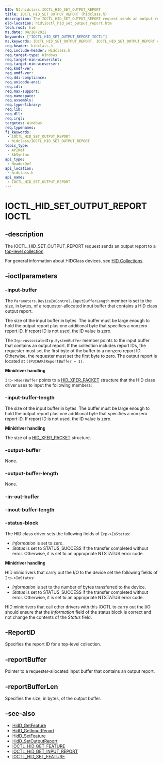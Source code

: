 ```yaml
---
UID: NI:hidclass.IOCTL_HID_SET_OUTPUT_REPORT
title: IOCTL_HID_SET_OUTPUT_REPORT (hidclass.h)
description: The IOCTL_HID_SET_OUTPUT_REPORT request sends an output report to a top-level collection.
old-location: hid\ioctl_hid_set_output_report.htm
tech.root: hid
ms.date: 04/28/2022
keywords: ["IOCTL_HID_SET_OUTPUT_REPORT IOCTL"]
ms.keywords: IOCTL_HID_SET_OUTPUT_REPORT, IOCTL_HID_SET_OUTPUT_REPORT control, IOCTL_HID_SET_OUTPUT_REPORT control code [Human Input Devices], hid.ioctl_hid_set_output_report, hidclass/IOCTL_HID_SET_OUTPUT_REPORT, hidioreq_1b4d06b6-4e28-4465-8b88-356d70bf1dee.xml
req.header: hidclass.h
req.include-header: Hidclass.h
req.target-type: Windows
req.target-min-winverclnt: 
req.target-min-winversvr: 
req.kmdf-ver: 
req.umdf-ver: 
req.ddi-compliance: 
req.unicode-ansi: 
req.idl: 
req.max-support: 
req.namespace: 
req.assembly: 
req.type-library: 
req.lib: 
req.dll: 
req.irql: 
targetos: Windows
req.typenames: 
f1_keywords:
 - IOCTL_HID_SET_OUTPUT_REPORT
 - hidclass/IOCTL_HID_SET_OUTPUT_REPORT
topic_type:
 - APIRef
 - kbSyntax
api_type:
 - HeaderDef
api_location:
 - hidclass.h
api_name:
 - IOCTL_HID_SET_OUTPUT_REPORT
---
```


# IOCTL_HID_SET_OUTPUT_REPORT IOCTL

## -description

The IOCTL_HID_SET_OUTPUT_REPORT request sends an output report to a [top-level collection](/windows-hardware/drivers/hid/top-level-collections).

For general information about HIDClass devices, see [HID Collections](/windows-hardware/drivers/hid/hid-collections).

## -ioctlparameters

### -input-buffer

The `Parameters.DeviceIoControl.InputBufferLength` member is set to the size, in bytes, of a requester-allocated input buffer that contains a HID class output report.

The size of the input buffer in bytes. The buffer must be large enough to hold the output report plus one additional byte that specifies a nonzero report ID. If report ID is not used, the ID value is zero.

The `Irp->AssociatedIrp.SystemBuffer` member points to the input buffer that contains an output report. If the collection includes report IDs, the requester must set the first byte of the buffer to a nonzero report ID. Otherwise, the requester must set the first byte to zero. The output report is located at `((PUCHAR)ReportBuffer + 1)`.

**Minidriver handling**

`Irp->UserBuffer` points to a [HID_XFER_PACKET](./ns-hidclass-_hid_xfer_packet.md) structure that the HID class driver uses to input the following members:

### -input-buffer-length

The size of the input buffer in bytes. The buffer must be large enough to hold the output report plus one additional byte that specifies a nonzero report ID. If report ID is not used, the ID value is zero.

**Minidriver handling**

The size of a [HID_XFER_PACKET](./ns-hidclass-_hid_xfer_packet.md) structure.

### -output-buffer

None.

### -output-buffer-length

None.

### -in-out-buffer

### -inout-buffer-length

### -status-block

The HID class driver sets the following fields of `Irp->IoStatus`:

- *Information* is set to zero.
- *Status* is set to STATUS_SUCCESS if the transfer completed without error. Otherwise, it is set to an appropriate NTSTATUS error code.

**Minidriver handling**

HID minidrivers that carry out the I/O to the device set the following fields of `Irp->IoStatus`:

- *Information* is set to the number of bytes transferred to the device.
- *Status* is set to STATUS_SUCCESS if the transfer completed without error. Otherwise, it is set to an appropriate NTSTATUS error code.

HID minidrivers that call other drivers with this IOCTL to carry out the I/O should ensure that the *Information* field of the status block is correct and not change the contents of the *Status* field.

## -ReportID

Specifies the report ID for a top-level collection.

## -reportBuffer

Pointer to a requester-allocated input buffer that contains an output report.

## -reportBufferLen

Specifies the size, in bytes, of the output buffer.

## -see-also

- [HidD_GetFeature](../hidsdi/nf-hidsdi-hidd_getfeature.md)
- [HidD_GetInputReport](../hidsdi/nf-hidsdi-hidd_getinputreport.md)
- [HidD_SetFeature](../hidsdi/nf-hidsdi-hidd_setfeature.md)
- [HidD_SetOutputReport](../hidsdi/nf-hidsdi-hidd_setoutputreport.md)
- [IOCTL_HID_GET_FEATURE](./ni-hidclass-ioctl_hid_get_feature.md)
- [IOCTL_HID_GET_INPUT_REPORT](./ni-hidclass-ioctl_hid_get_input_report.md)
- [IOCTL_HID_SET_FEATURE](./ni-hidclass-ioctl_hid_set_feature.md)
